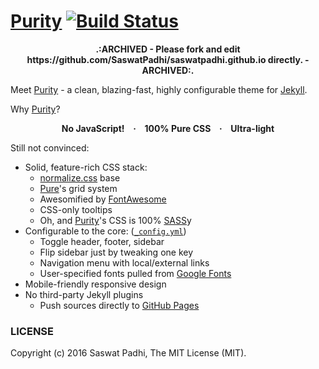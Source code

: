 # [Purity] [![Build Status](https://travis-ci.org/SaswatPadhi/purity-jekyll-theme.svg?branch=gh-pages)](https://travis-ci.org/SaswatPadhi/purity-jekyll-theme)

<p align='center'><b>
.:ARCHIVED - Please fork and edit https://github.com/SaswatPadhi/saswatpadhi.github.io directly. - ARCHIVED:.
</b></p>

Meet [Purity] - a clean, blazing-fast, highly configurable theme for [Jekyll].

Why [Purity]?

<p align='center'><b>
No JavaScript! &ensp; &middot; &ensp; 100% Pure CSS &ensp; &middot; &ensp; Ultra-light
</b></p>

Still not convinced:

- Solid, feature-rich CSS stack:
  - [normalize.css][normalize] base
  - [Pure]'s grid system
  - Awesomified by [FontAwesome]
  - CSS-only tooltips
  - Oh, and [Purity]'s CSS is 100% [SASS]y
- Configurable to the core: ([`_config.yml`][config_yml])
  - Toggle header, footer, sidebar
  - Flip sidebar just by tweaking one key
  - Navigation menu with local/external links
  - User-specified fonts pulled from [Google Fonts][google-fonts]
- Mobile-friendly responsive design
- No third-party Jekyll plugins
  - Push sources directly to [GitHub Pages][github-pages]

### LICENSE

Copyright (c) 2016 Saswat Padhi, The MIT License (MIT).

[config_yml]: _config.yml
[FontAwesome]: http://fontawesome.io/
[github-pages]: https://pages.github.com/
[google-fonts]: https://www.google.com/fonts
[Jekyll]: https://jekyllrb.com/
[normalize]: https://necolas.github.io/normalize.css/
[Purity]: https://saswatpadhi.github.io/purity-jekyll-theme/
[Pure]: http://purecss.io/
[SASS]: http://sass-lang.com/
